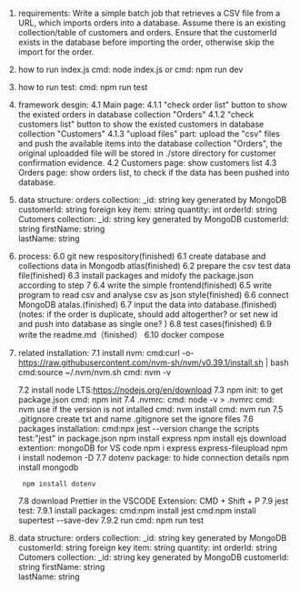1. requirements:
Write a simple batch job that retrieves a CSV file from a URL, which imports orders into a database. Assume there is an existing collection/table of customers and orders. Ensure that the customerId exists in the database before importing the order, otherwise skip the import for the order.

2. how to run index.js
 cmd: node index.js
 or 
 cmd: npm run dev

3. how to run test:
cmd: npm run test

4. framework desgin:
4.1 Main page: 
    4.1.1 "check order list" button to show the existed orders in database collection "Orders"
    4.1.2 "check customers list" button to show the existed customers in database collection "Customers"
    4.1.3 "upload files" part: upload the "csv" files and push the available items into the database collection "Orders", the original uploadded file will be stored in ./store directory for customer confirmation evidence.
4.2 Customers page:
    show customers list
4.3 Orders page:
    show orders list, to check if the data has been pushed into database.

5. data structure:
    orders collection:
        _id: string key generated by MongoDB 
        customerId: string foreign key
        item: string
        quantity: int
        orderId: string
    Cutomers collection:
        _id: string key generated by MongoDB 
        customerId: string
        firstName: string   
        lastName: string
6. process:
    6.0 git new respository(finished)
    6.1 create database and collections data in Mongodb atlas(finished)
    6.2 prepare the csv test data file(finished)
    6.3 install packages and midofy the package.json according to step 7
    6.4 write the simple frontend(finished)
    6.5 write program to read csv and analyse csv as json style(finished)
    6.6 connect MongoDB atalas.(finished)
    6.7 input the data into database.(finished)(notes: if the order is duplicate, should add altogerther? or set new id and push into database as single one? )
    6.8 test cases(finished)
    6.9 write the readme.md（finished）
    6.10 docker compose

7. related installation:
    7.1 install nvm: 
        cmd:curl -o- https://raw.githubusercontent.com/nvm-sh/nvm/v0.39.1/install.sh | bash
        cmd:source ~/.nvm/nvm.sh
        cmd: nvm -v

    7.2 install node LTS:https://nodejs.org/en/download 
    7.3 npm init: to get package.json
        cmd: npm init
    7.4 .nvmrc:
        cmd: node -v > .nvmrc
        cmd: nvm use 
        if the version is not intalled
        cmd: nvm install
        cmd: nvm run
    7.5 .gitignore
        create txt and name .gitignore
        set the ignore files
    7.6 packages installation: 
        cmd:npx jest --version
            change the scripts test:"jest" in package.json
        npm install express
        npm install ejs
        download extention: mongoDB for VS code
        npm i express express-fileupload
        npm i install nodemon -D
    7.7 dotenv package: to hide connection details
        npm install mongodb

        npm install dotenv 
    7.8 download Prettier in the VSCODE Extension:
        CMD + Shift + P 
    7.9 jest test:
        7.9.1 install packages:
        cmd:npm install jest 
        cmd:npm install supertest --save-dev
        7.9.2 run 
        cmd: npm run test
 
8. data structure:
orders collection:
    _id: string key generated by MongoDB 
    customerId: string foreign key
    item: string
    quantity: int
    orderId: string
Cutomers collection:
    _id: string key generated by MongoDB 
    customerId: string
    firstName: string   
    lastName: string

